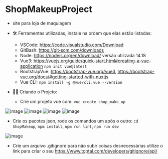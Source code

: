 # ShopMakeupProject
- site para loja de maquiagem

- :hammer_and_wrench: Ferramentas utilizadas, instale na ordem que elas estão listadas: 
  - VSCode: https://code.visualstudio.com/Download
  - GitBash: https://git-scm.com/downloads
  - Node: https://nodejs.org/en/download/ versão utilizada 14.18 
  - Vue3:  https://vuejs.org/guide/quick-start.html#creating-a-vue-application ```npm init vue@latest```
  - BootstrapVue: https://bootstrap-vue.org/vue3, https://bootstrap-vue.org/docs/#getting-started-with-nuxtjs
  - Vue CLI: ```npm install -g @vue/cli```, ```vue --version```
 
- :construction_worker_woman:	 Criando o Projeto:
  - Crie um projeto vue com: ```vue create shop_make_up ```

![image](https://user-images.githubusercontent.com/47541659/215292046-59a59814-0f75-40b0-9eff-16b2955369bc.png)
![image](https://user-images.githubusercontent.com/47541659/215292164-0adddad5-8d5f-4b8b-9ac2-721f94ee1c7d.png)
![image](https://user-images.githubusercontent.com/47541659/215292227-a53cd105-4ddd-4a39-b8b8-c09b0eb17441.png)
![image](https://user-images.githubusercontent.com/47541659/215292490-1f577211-5cf6-4e8b-9352-53cdc9de5cd3.png)


  - Crie os pacotes json, rode os comandos  um após o outro: ```cd ShopMakeup```, ```npm install```, ```npm run lint```, ```npm run dev``` 

  ![image](https://user-images.githubusercontent.com/47541659/215236782-3d886255-055a-482e-b180-498389c97d18.png)
  - Crie um arquivo .gitignore para não subir coisas desnecessárias utilize o link para criar o seu https://www.toptal.com/developers/gitignore/api/
  
